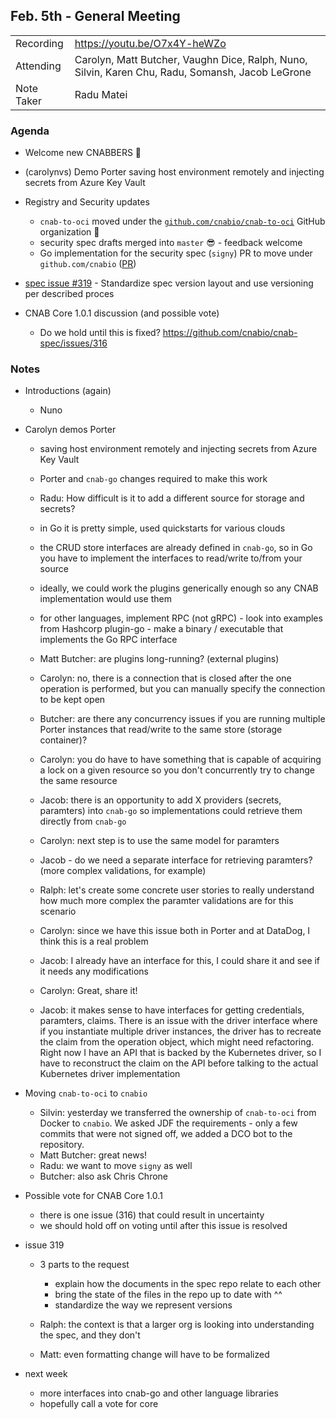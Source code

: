 ## Feb. 5th - General Meeting

|  |  | 
| -------- | -------- |
| Recording  | https://youtu.be/O7x4Y-heWZo |
| Attending  | Carolyn, Matt Butcher, Vaughn Dice, Ralph, Nuno, Silvin, Karen Chu, Radu, Somansh, Jacob LeGrone |
| Note Taker | Radu Matei |

### Agenda

- Welcome new CNABBERS 🦀
- (carolynvs) Demo Porter saving host environment remotely and injecting secrets from Azure Key Vault
- Registry and Security updates
    - `cnab-to-oci` moved under the [`github.com/cnabio/cnab-to-oci`](https://github.com/cnabio/cnab-to-oci) GitHub organization 🎉
    - security spec drafts merged into `master` 😎 - feedback welcome
    - Go implementation for the security spec (`signy`) PR to move under `github.com/cnabio` ([PR](https://github.com/engineerd/signy/pull/42))

- [spec issue #319](https://github.com/cnabio/cnab-spec/issues/319) - Standardize spec version layout and use versioning per described proces
- CNAB Core 1.0.1 discussion (and possible vote)
    - Do we hold until this is fixed? https://github.com/cnabio/cnab-spec/issues/316

### Notes

- Introductions (again)
    - Nuno
- Carolyn demos Porter
    - saving host environment remotely and injecting secrets from Azure Key Vault
    - Porter and `cnab-go` changes required to make this work
    - Radu: How difficult is it to add a different source for storage and secrets?
    - in Go it is pretty simple, used quickstarts for various clouds
    - the CRUD store interfaces are already defined in `cnab-go`, so in Go you have to implement the interfaces to read/write to/from your source
    - ideally, we could work the plugins  generically enough so any CNAB implementation would use them
    - for other languages, implement RPC (not gRPC) - look into examples from Hashcorp plugin-go - make a binary / executable that implements the Go RPC interface
    - Matt Butcher: are plugins long-running? (external plugins)
    - Carolyn: no, there is a connection that is closed after the one operation is performed, but you can manually specify the connection to be kept open
    - Butcher: are there any concurrency issues if you are running multiple Porter instances that read/write to the same store (storage container)?
    - Carolyn: you do have to have something that is capable of acquiring a lock on a given resource so you don't concurrently try to change the same resource
    
    - Jacob: there is an opportunity to add X providers (secrets, paramters) into `cnab-go` so implementations could retrieve them directly from `cnab-go`
    - Carolyn: next step is to use the same model for paramters
    - Jacob - do we need a separate interface for retrieving paramters? (more complex validations, for example)
    - Ralph: let's create some concrete user stories to really understand how much more complex the paramter validations are for this scenario
    - Carolyn: since we have this issue both in Porter and at DataDog, I think this is a real problem
    - Jacob: I already have an interface for this, I could share it and see if it needs any modifications
    - Carolyn: Great, share it!
    - Jacob: it makes sense to have interfaces for getting credentials, paramters, claims. There is an issue with the driver interface where if you instantiate multiple driver instances, the driver has to recreate the claim from the operation object, which might need refactoring. Right now I have an API that is backed by the Kubernetes driver, so I have to reconstruct the claim on the API before talking to the actual Kubernetes driver implementation

- Moving `cnab-to-oci` to `cnabio`
    - Silvin: yesterday we transferred the ownership of `cnab-to-oci` from Docker to `cnabio`. We asked JDF the requirements - only a few commits that were not signed off, we added a DCO bot to the repository.
    - Matt Butcher: great news! 
    - Radu: we want to move `signy` as well
    - Butcher: also ask Chris Chrone

- Possible vote for CNAB Core 1.0.1
    - there is one issue (316) that could result in uncertainty
    - we should hold off on voting until after this issue is resolved

- issue 319
    - 3 parts to the request
        - explain how the documents in the spec repo relate to each other
        - bring the state of the files in the repo up to date with ^^
        - standardize the way we represent versions
    
    - Ralph: the context is that a larger org is looking into understanding the spec, and they don't
    - Matt: even formatting change will have to be formalized

- next week
    - more interfaces into cnab-go and other language libraries
    - hopefully call a vote for core
